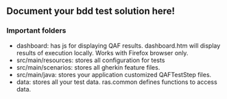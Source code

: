 ## Document your bdd test solution here!

### Important folders
* dashboard: has js for displaying QAF results. 
  dashboard.htm will display results of execution locally. Works with Firefox browser only.
* src/main/resources: stores all configuration for tests
* src/main/scenarios: stores all gherkin feature files.
* src/main/java: stores your application customized QAFTestStep files.
* data: stores all your test data. ras.common defines functions to access data.